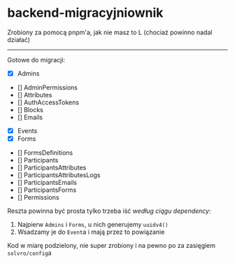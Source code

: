 # backend-migracyjniownik

Zrobiony za pomocą pnpm'a, jak nie masz to L (chociaż powinno nadal działać)

---

Gotowe do migracji:
- [x] Admins
- [] AdminPermissions
- [] Attributes
- [] AuthAccessTokens
- [] Blocks
- [] Emails
- [x] Events
- [x] Forms
- [] FormsDefinitions
- [] Participants
- [] ParticipantsAttributes
- [] ParticipantsAttributesLogs
- [] ParticipantsEmails
- [] ParticipantsForms
- [] Permissions

Reszta powinna być prosta tylko trzeba iść *według ciągu dependency*:

1. Najpierw `Admins` i `Forms`, u nich generujemy `uuidv4()`
2. Wsadzamy je do `Event`a i mają przez to powiązanie

Kod w miarę podzielony, nie super zrobiony i na pewno po za zasięgiem `solvro/config`a